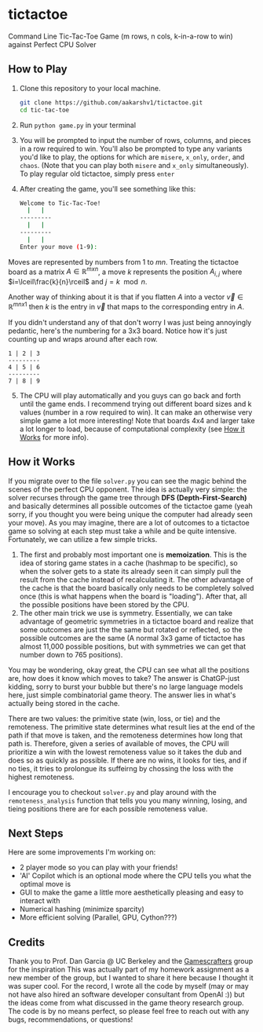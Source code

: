 # tictactoe
Command Line Tic-Tac-Toe Game (m rows, n cols, k-in-a-row to win) against Perfect CPU Solver
## How to Play

1. Clone this repository to your local machine.
   ```bash
   git clone https://github.com/aakarshv1/tictactoe.git
   cd tic-tac-toe
   ```

2. Run ```python game.py``` in your terminal
3. You will be prompted to input the number of rows, columns, and pieces in a row required to win. You'll also be prompted to type any variants you'd like to play, the options for which are `misere`, `x_only`, `order`, and `chaos`. (Note that you can play both `misere` and `x_only` simultaneously). To play regular old tictactoe, simply press `enter`
4. After creating the game, you'll see something like this:
    ```bash
    Welcome to Tic-Tac-Toe!
      |   |  
    ---------
      |   |  
    ---------
      |   |  
    Enter your move (1-9):
    ```

Moves are represented by numbers from 1 to $mn$. Treating the tictactoe board as a matrix $A \in \mathbb{R}^{m  x  n}$, a move $k$  represents the position $A_{i,j}$ where    $i=\lceil\frac{k}{n}\rceil$ and $j=k\mod n$. 

Another way of thinking about it is that if you flatten $A$ into a vector $\vec{v} \in \mathbb{R}^{mn x 1}$ then $k$ is the entry in $\vec{v}$ that maps to the corresponding entry in $A$. 

If you didn't understand any of that don't worry I was just being annoyingly pedantic, here's the numbering for a 3x3 board. Notice how it's just counting up and wraps around after each row.

    1 | 2 | 3  
    ---------
    4 | 5 | 6 
    ---------
    7 | 8 | 9 
    
5. The CPU will play automatically and you guys can go back and forth until the game ends. I recommend trying out different board sizes and k values (number in a row required to win). It can make an otherwise very simple game a lot more interesting! Note that boards 4x4 and larger take a lot longer to load, because of computational complexity (see [How it Works](#how-it-horks) for more info).

## How it Works

If you migrate over to the file `solver.py` you can see the magic behind the scenes of the perfect CPU opponent. The idea is actually very simple: the solver recurses through the game tree through **DFS (Depth-First-Search)** and basically determines all possible outcomes of the tictactoe game (yeah sorry, if you thought you were being unique the computer had already seen your move). As you may imagine, there are a lot of outcomes to a tictactoe game so solving at each step must take a while and be quite intensive. Fortunately, we can utilize a few simple tricks. 

1. The first and probably most important one is **memoization**. This is the idea of storing game states in a cache (hashmap to be specific), so when the solver gets to a state its already seen it can simply pull the result from the cache instead of recalculating it. The other advantage of the cache is that the board basically only needs to be completely solved once (this is what happens when the board is "loading"). After that, all the possible positions have been stored by the CPU. 
2. The other main trick we use is symmetry. Essentially, we can take advantage of geometric symmetries in a tictactoe board and realize that some outcomes are just the the same but rotated or reflected, so the possible outcomes are the same (A normal 3x3 game of tictactoe has almost 11,000 possible positions, but with symmetries we can get that number down to 765 positions). 

You may be wondering, okay great, the CPU can see what all the positions are, how does it know which moves to take? The answer is ChatGP-just kidding, sorry to burst your bubble but there's no large language models here, just simple combinatorial game theory. The answer lies in what's actually being stored in the cache. 

There are two values: the primitive state (win, loss, or tie) and the remoteness. The primitive state determines what result lies at the end of the path if that move is taken, and the remoteness determines how long that path is. Therefore, given a series of available of moves, the CPU will prioritize a win with the lowest remoteness value so it takes the dub and does so as quickly as possible. If there are no wins, it looks for ties, and if no ties, it tries to prolongue its suffeirng by chossing the loss with the highest remoteness.

I encourage you to checkout `solver.py` and play around with the `remoteness_analysis` function that tells you you many winning, losing, and tieing positions there are for each possible remoteness value.

## Next Steps

Here are some improvements I'm working on:
- 2 player mode so you can play with your friends!
- 'AI' Copilot which is an optional mode where the CPU tells you what the optimal move is
- GUI to make the game a little more aesthetically pleasing and easy to interact with
- Numerical hashing (minimize sparcity)
- More efficient solving (Parallel, GPU, Cython???)

## Credits
Thank you to Prof. Dan Garcia @ UC Berkeley and the [Gamescrafters](http://gamescrafters.berkeley.edu/) group for the inspiration This was actually part of my homework assignment as a new member of the group, but I wanted to share it here because I thought it was super cool. For the record, I wrote all the code by myself (may or may not have also hired an software developer consultant from OpenAI :)) but the ideas come from what discussed in the game theory research group. The code is by no means perfect, so please feel free to reach out with any bugs, recommendations, or questions!

